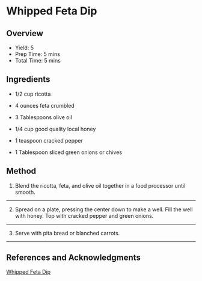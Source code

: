 # Whipped Feta Dip

## Overview

- Yield: 5
- Prep Time: 5 mins
- Total Time: 5 mins

## Ingredients

- 1/2 cup ricotta

- 4 ounces feta crumbled

- 3 Tablespoons olive oil

- 1/4 cup good quality local honey

- 1 teaspoon cracked pepper

- 1 Tablespoon sliced green onions or chives

## Method

1. Blend the ricotta, feta, and olive oil together in a food processor until smooth.
---

2. Spread on a plate, pressing the center down to make a well. Fill the well with honey. Top with cracked pepper and green onions.
---

3. Serve with pita bread or blanched carrots.
---

## References and Acknowledgments

[Whipped Feta Dip](https://basilandbubbly.com/whipped-feta-dip/)
